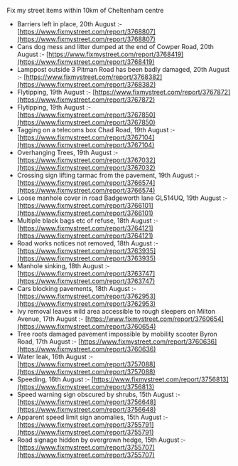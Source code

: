 Fix my street items within 10km of Cheltenham centre

<!-- fix_marker starts -->

- Barriers left in place, 20th August :- [https://www.fixmystreet.com/report/3768807](https://www.fixmystreet.com/report/3768807)
- Cans dog mess and litter dumped at the end of Cowper Road, 20th August :- [https://www.fixmystreet.com/report/3768419](https://www.fixmystreet.com/report/3768419)
- Lamppost outside 3 Pitman Road has been badly damaged, 20th August :- [https://www.fixmystreet.com/report/3768382](https://www.fixmystreet.com/report/3768382)
- Flytipping, 19th August :- [https://www.fixmystreet.com/report/3767872](https://www.fixmystreet.com/report/3767872)
- Flytipping, 19th August :- [https://www.fixmystreet.com/report/3767850](https://www.fixmystreet.com/report/3767850)
- Tagging on a telecoms box Chad Road, 19th August :- [https://www.fixmystreet.com/report/3767104](https://www.fixmystreet.com/report/3767104)
- Overhanging Trees, 19th August :- [https://www.fixmystreet.com/report/3767032](https://www.fixmystreet.com/report/3767032)
- Crossing sign lifting tarmac from the pavement, 19th August :- [https://www.fixmystreet.com/report/3766574](https://www.fixmystreet.com/report/3766574)
- Loose manhole cover in road Badgeworth lane GL514UQ, 19th August :- [https://www.fixmystreet.com/report/3766101](https://www.fixmystreet.com/report/3766101)
- Multiple black bags etc of refuse, 18th August :- [https://www.fixmystreet.com/report/3764121](https://www.fixmystreet.com/report/3764121)
- Road works notices not removed, 18th August :- [https://www.fixmystreet.com/report/3763935](https://www.fixmystreet.com/report/3763935)
- Manhole sinking, 18th August :- [https://www.fixmystreet.com/report/3763747](https://www.fixmystreet.com/report/3763747)
- Cars blocking pavements, 18th August :- [https://www.fixmystreet.com/report/3762953](https://www.fixmystreet.com/report/3762953)
- Ivy removal leaves wild area accessible to rough sleepers on Milton Avenue, 17th August :- [https://www.fixmystreet.com/report/3760654](https://www.fixmystreet.com/report/3760654)
- Tree roots damaged pavement impossible by mobility scooter Byron Road, 17th August :- [https://www.fixmystreet.com/report/3760636](https://www.fixmystreet.com/report/3760636)
- Water leak, 16th August :- [https://www.fixmystreet.com/report/3757088](https://www.fixmystreet.com/report/3757088)
- Speeding, 16th August :- [https://www.fixmystreet.com/report/3756813](https://www.fixmystreet.com/report/3756813)
- Speed warning sign obscured by shrubs, 15th August :- [https://www.fixmystreet.com/report/3756648](https://www.fixmystreet.com/report/3756648)
- Apparent speed limit sign anomalies, 15th August :- [https://www.fixmystreet.com/report/3755791](https://www.fixmystreet.com/report/3755791)
- Road signage hidden by overgrown hedge, 15th August :- [https://www.fixmystreet.com/report/3755707](https://www.fixmystreet.com/report/3755707)

<!-- fix_marker ends -->